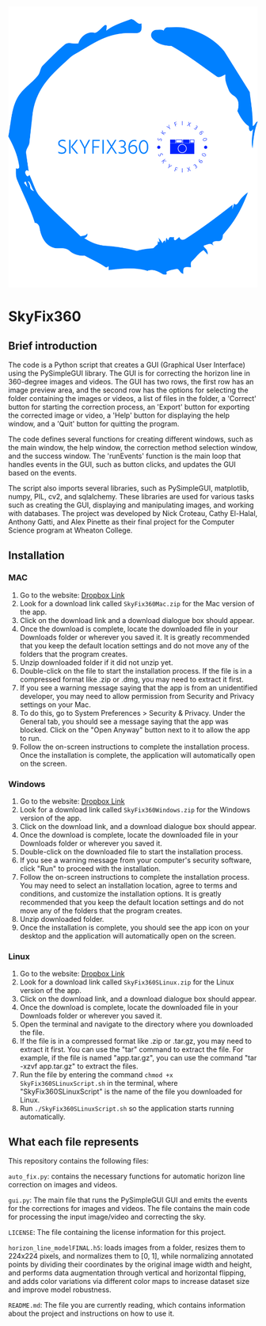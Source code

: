 <p align="center" width="20%">
  <img src="https://github.com/alexpinette/SkyFix360/blob/main/logo.png" alt="SkyFix360 Logo">
</p>

# SkyFix360

## Brief introduction

The code is a Python script that creates a GUI (Graphical User Interface) using the PySimpleGUI library. The GUI is for correcting the horizon line in 360-degree images and videos. The GUI has two rows, the first row has an image preview area, and the second row has the options for selecting the folder containing the images or videos, a list of files in the folder, a 'Correct' button for starting the correction process, an 'Export' button for exporting the corrected image or video, a 'Help' button for displaying the help window, and a 'Quit' button for quitting the program.

The code defines several functions for creating different windows, such as the main window, the help window, the correction method selection window, and the success window. The 'runEvents' function is the main loop that handles events in the GUI, such as button clicks, and updates the GUI based on the events.

The script also imports several libraries, such as PySimpleGUI, matplotlib, numpy, PIL, cv2, and sqlalchemy. These libraries are used for various tasks such as creating the GUI, displaying and manipulating images, and working with databases. The project was developed by Nick Croteau, Cathy El-Halal, Anthony Gatti, and Alex Pinette as their final project for the Computer Science program at Wheaton College.


## Installation

### MAC

1. Go to the website: <a href="https://www.dropbox.com/sh/g7qz13tizm3xzk8/AACKXtNQkG8LShkBm-kQo8Xda?dl=0" target="_blank">Dropbox Link</a>
2. Look for a download link called `SkyFix360Mac.zip` for the Mac version of the app.
3. Click on the download link and a download dialogue box should appear.
4. Once the download is complete, locate the downloaded file in your Downloads folder or wherever you saved it. It is greatly recommended that you keep the default location settings and do not move any of the folders that the program creates.
5. Unzip downloaded folder if it did not unzip yet.
6. Double-click on the file to start the installation process. If the file is in a compressed format like .zip or .dmg, you may need to extract it first.
7. If you see a warning message saying that the app is from an unidentified developer, you may need to allow permission from Security and Privacy settings on your Mac.
8. To do this, go to System Preferences > Security & Privacy. Under the General tab, you should see a message saying that the app was blocked. Click on the "Open Anyway" button next to it to allow the app to run.
9. Follow the on-screen instructions to complete the installation process. Once the installation is complete, the application will automatically open on the screen.


### Windows

1. Go to the website: <a href="https://www.dropbox.com/sh/g7qz13tizm3xzk8/AACKXtNQkG8LShkBm-kQo8Xda?dl=0" target="_blank">Dropbox Link</a>
2. Look for a download link called `SkyFix360Windows.zip` for the Windows version of the app.
3. Click on the download link, and a download dialogue box should appear.
4. Once the download is complete, locate the downloaded file in your Downloads folder or wherever you saved it.
4. Double-click on the downloaded file to start the installation process.
5. If you see a warning message from your computer's security software, click "Run" to proceed with the installation.
6. Follow the on-screen instructions to complete the installation process. You may need to select an installation location, agree to terms and conditions, and customize the installation options. It is greatly recommended that you keep the default location settings and do not move any of the folders that the program creates.
7. Unzip downloaded folder.
8. Once the installation is complete, you should see the app icon on your desktop and the application will automatically open on the screen.


### Linux

1. Go to the website: <a href="https://www.dropbox.com/sh/g7qz13tizm3xzk8/AACKXtNQkG8LShkBm-kQo8Xda?dl=0" target="_blank">Dropbox Link</a>
2. Look for a download link called `SkyFix360SLinux.zip` for the Linux version of the app.
3. Click on the download link, and a download dialogue box should appear.
4. Once the download is complete, locate the downloaded file in your Downloads folder or wherever you saved it.
5. Open the terminal and navigate to the directory where you downloaded the file.
6. If the file is in a compressed format like .zip or .tar.gz, you may need to extract it first. You can use the "tar" command to extract the file. For example, if the file is named "app.tar.gz", you can use the command "tar -xzvf app.tar.gz" to extract the files.
7. Run the file by entering the command `chmod +x SkyFix360SLinuxScript.sh` in the terminal, where "SkyFix360SLinuxScript" is the name of the file you downloaded for Linux.
8. Run `./SkyFix360SLinuxScript.sh` so the application starts running automatically.


## What each file represents

This repository contains the following files:

`auto_fix.py`: contains the necessary functions for automatic horizon line correction on images and videos. <br/>

`gui.py`: The main file that runs the PySimpleGUI GUI and emits the events for the corrections for images and videos. The file contains the main code for processing the input image/video and correcting the sky. <br />

`LICENSE`: The file containing the license information for this project.<br />

`horizon_line_modelFINAL.h5`:  loads images from a folder, resizes them to 224x224 pixels, and normalizes them to [0, 1], while normalizing annotated points by dividing their coordinates by the original image width and height, and performs data augmentation through vertical and horizontal flipping, and adds color variations via different color maps to increase dataset size and improve model robustness. <br />

`README.md`: The file you are currently reading, which contains information about the project and instructions on how to use it. <br />
